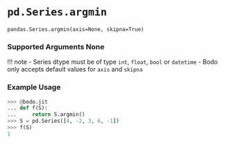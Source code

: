 # `pd.Series.argmin`

`pandas.Series.argmin(axis=None, skipna=True)`

### Supported Arguments None

!!! note
    - Series dtype must be of type `int`, `float`, `bool` or `datetime`
    - Bodo only accepts default values for `axis` and `skipna`

### Example Usage

``` py
>>> @bodo.jit
... def f(S):
...     return S.argmin()
>>> S = pd.Series([4, -2, 3, 6, -1])
>>> f(S)
1
```